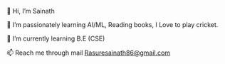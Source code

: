 👋 Hi, I’m Sainath

👀 I’m passionately learning AI/ML, Reading books, I Love to play cricket.

 🌱 I’m currently learning B.E (CSE)

📫 Reach me through mail Rasuresainath86@gmail.com

